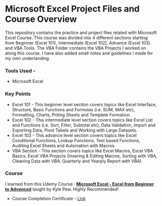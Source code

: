 # Microsoft Excel Project Files and Course Overview

This repository contains the practice and project files related with Microsoft Excel Course. This course was divided into 4 different sections starting from Beginner (Excel 101), Intermediate (Excel 102), Advance (Excel 103) and VBA Tools. The VBA Folder contains the VBA Projects I worked on along this course. I have also added small notes and guidelines I made for my own undertanding.

### Tools Used -

- Microsoft Excel 

### Key Points

* Excel 101 - This beginner level section covers topics like Excel Interface, Structure, Basic Functions and Formulas (i.e. SUM, MAX etc), Formatting, Charts, Priting  Sheets and Templete Formation.
* Excel 102 - This intermediate level section covers topics like Excel List and Functions (i.e. Sort, Filter, Subtotal etc), Data Validation, Import and Exporting Data, Pivot Tabels and Working with Large Datasets.
* Excel 103 - This advance level section covers topics like Excel Conditional Functions, Lookup Functions, Text based Functions, Auditing Excel Sheets and Automation with Macros.
* VBA Section - This section covers topics like Excel Macros, Excel VBA Basics, Excel VBA Projects (Insering & Editing Macros, Sorting with VBA, Cleaning Data with VBA, Quarterly and Yearply Report with VBA)

### Course

I learned from this Udemy Course : <a href="https://www.udemy.com/course/microsoft-excel-2013-from-beginner-to-advanced-and-beyond/">**Microsoft Excel - Excel from Beginner to Advanced**</a> taught by Kyle Pew. Highly Recommended!
* Course Completion Certificate - <a href="https://www.udemy.com/certificate/UC-fc7360ae-9427-4f8d-8c89-083b5a89c52f/">Link</a>
